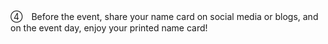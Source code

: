 ④　Before the event, share your name card on social media or blogs, and on the event day, enjoy your printed name card!

